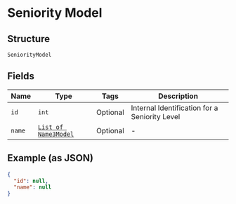 
# Seniority Model

## Structure

`SeniorityModel`

## Fields

| Name | Type | Tags | Description |
|  --- | --- | --- | --- |
| `id` | `int` | Optional | Internal Identification for a Seniority Level |
| `name` | [`List of Name3Model`](../../doc/models/name-3-model.md) | Optional | - |

## Example (as JSON)

```json
{
  "id": null,
  "name": null
}
```

